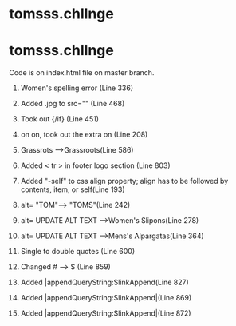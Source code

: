 # tomsss.chllnge


# tomsss.chllnge

Code is on index.html file on master branch.

1. Women's spelling error (Line 336)

2. Added .jpg to src="" (Line 468)

3. Took out {/if} (Line 451)

4. on on, took out the extra on (Line 208)

5. Grassrots -->Grassroots(Line 586)

6. Added < tr > in footer logo section (Line 803)

7. Added "-self" to css align property; align has to be followed by contents, item, or self(Line 193)

8. alt= "TOM"--> "TOMS"(Line 242)
        
9. alt= UPDATE ALT TEXT -->Women's Slipons(Line 278)
        
10. alt= UPDATE ALT TEXT -->Mens's Alpargatas(Line 364)
        
11. Single to double quotes (Line 600)

12. Changed # --> $ (Line 859)

13. Added |appendQueryString:$linkAppend(Line 827)

14. Added |appendQueryString:$linkAppend|(Line 869)

15. Added |appendQueryString:$linkAppend|(Line 872)
